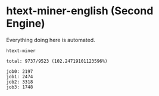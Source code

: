 # htext-miner-english (Second Engine)

Everything doing here is automated.

```
htext-miner

total: 9737/9523 (102.24719101123596%)

job0: 2197
job1: 2474
job2: 3318
job3: 1748
```